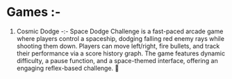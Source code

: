 # Games :-

1) Cosmic Dodge -:-
    Space Dodge Challenge is a fast-paced arcade game where players control a spaceship, dodging falling red enemy rays while shooting them down. Players can move left/right, fire     bullets, and track their performance via a score history graph. The game features dynamic difficulty, a pause function, and a space-themed interface, offering an engaging          reflex-based challenge. 🚀
